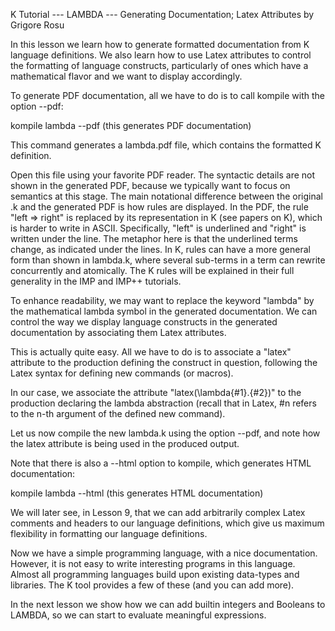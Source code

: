 K Tutorial --- LAMBDA --- Generating Documentation; Latex Attributes
by Grigore Rosu

In this lesson we learn how to generate formatted documentation from K
language definitions.  We also learn how to use Latex attributes to control
the formatting of language constructs, particularly of ones which have a
mathematical flavor and we want to display accordingly.

To generate PDF documentation, all we have to do is to call kompile with the
option --pdf:

  kompile lambda --pdf   (this generates PDF documentation)

This command generates a lambda.pdf file, which contains the formatted K
definition.

Open this file using your favorite PDF reader.  The syntactic details are not
shown in the generated PDF, because we typically want to focus on semantics at
this stage.  The main notational difference between the original .k and the
generated PDF is how rules are displayed.  In the PDF, the rule "left => right"
is replaced by its representation in K (see papers on K), which is harder to
write in ASCII.  Specifically, "left" is underlined and "right" is written
under the line.  The metaphor here is that the underlined terms change, as
indicated under the lines.  In K, rules can have a more general form than shown
in lambda.k, where several sub-terms in a term can rewrite concurrently and
atomically.  The K rules will be explained in their full generality in the IMP
and IMP++ tutorials.

To enhance readability, we may want to replace the keyword "lambda" by the
mathematical lambda symbol in the generated documentation.  We can control
the way we display language constructs in the generated documentation
by associating them Latex attributes.

This is actually quite easy.  All we have to do is to associate a "latex"
attribute to the production defining the construct in question, following
the Latex syntax for defining new commands (or macros).

In our case, we associate the attribute "latex(\lambda{#1}.{#2})" to the
production declaring the lambda abstraction (recall that in Latex, #n refers
to the n-th argument of the defined new command).

Let us now compile the new lambda.k using the option --pdf, and note how the
latex attribute is being used in the produced output.

Note that there is also a --html option to kompile, which generates HTML
documentation:

  kompile lambda --html  (this generates HTML documentation)

We will later see, in Lesson 9, that we can add arbitrarily complex Latex
comments and headers to our language definitions, which give us maximum
flexibility in formatting our language definitions.

Now we have a simple programming language, with a nice documentation.  However,
it is not easy to write interesting programs in this language.  Almost all
programming languages build upon existing data-types and libraries.  The K
tool provides a few of these (and you can add more).

In the next lesson we show how we can add builtin integers and Booleans to
LAMBDA, so we can start to evaluate meaningful expressions.
